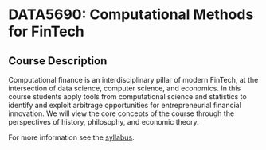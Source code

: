 # __DATA5690: Computational Methods for FinTech__

## Course Description

Computational finance is an interdisciplinary pillar of modern FinTech, at the intersection of data science, computer science, and economics. In this course students apply tools from computational science and statistics to identify and exploit arbitrage opportunities for entrepreneurial financial innovation. We will view the core concepts of the course through the perspectives of history, philosophy, and economic theory.

For more information see the [syllabus](./FL2025/syllabus.md).
